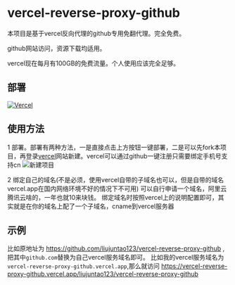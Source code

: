 # vercel-reverse-proxy-github

本项目是基于vercel反向代理的github专用免翻代理。完全免费。

github网站访问，资源下载均适用。

vercel现在每月有100GB的免费流量。个人使用应该完全足够。

## 部署
[![Vercel](https://vercel.com/button)](https://vercel.com/import/project?template=https://github.com/liujuntao123/vercel-reverse-proxy-github)


## 使用方法
1 部署。部署有两种方法，一是直接点击上方按钮一键部署，二是可以先fork本项目，再登录[vercel](https://vercel.com/)网站新建。vercel可以通过github一键注册只需要绑定手机号支持cn
![新建项目](img/newproject.png)

2 绑定自己的域名(不是必须，使用vercel自带的子域名也可以，但是自带的域名vercel.app在国内网络环境不好的情况下不可用) 可以自行申请一个域名，阿里云腾讯云啥的，一年也就10来块钱。
绑定域名时按照vercel上的说明配置即可，其实就是在你的域名上配了一个子域名，cname到vercel服务器


## 示例
比如原地址为 https://github.com/liujuntao123/vercel-reverse-proxy-github ,把其中`github.com`替换为自己vercel服务域名即可。
比如我的vercel服务域名为`vercel-reverse-proxy-github.vercel.app`,那么就访问 https://vercel-reverse-proxy-github.vercel.app/liujuntao123/vercel-reverse-proxy-github

